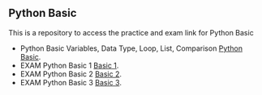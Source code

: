 ## Python Basic

This is a repository to access the practice and exam link for Python Basic
* Python Basic Variables, Data Type, Loop, List, Comparison [Python Basic](https://colabcoding.github.io/python/quiz_basicpython.htm).
* EXAM Python Basic 1 [Basic 1](https://colabcoding.github.io/python/quiz_basicconcept.htm).
* EXAM Python Basic 2 [Basic 2](https://colabcoding.github.io/python/quiz_basicconcept2.htm).
* EXAM Python Basic 3 [Basic 3](https://colabcoding.github.io/python/quiz_basicconcept3.htm).
